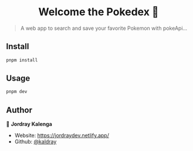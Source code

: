 <h1 align="center">Welcome the Pokedex 👋</h1>

> A web app to search and save your favorite Pokemon with pokeApi...

## Install

```sh
pnpm install
```

## Usage

```sh
pnpm dev
```

## Author

👤 **Jordray Kalenga**

- Website: https://jordraydev.netlify.app/
- Github: [@kaldray](https://github.com/kaldray)
